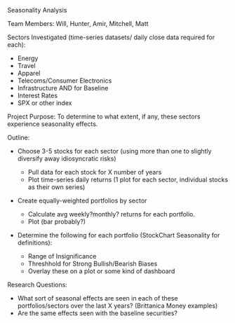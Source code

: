 Seasonality Analysis

Team Members:
Will, Hunter, Amir, Mitchell, Matt

Sectors Investigated (time-series datasets/ daily close data required for each):
- Energy
- Travel
- Apparel
- Telecoms/Consumer Electronics
- Infrastructure
AND for Baseline
- Interest Rates
- SPX or other index


Project Purpose:
To determine to what extent, if any, these sectors experience seasonality effects.

Outline:
- Choose 3-5 stocks for each sector (using more than one to slightly diversify away idiosyncratic risks)
	- Pull data for each stock for X number of years
	- Plot time-series daily returns (1 plot for each sector, individual stocks as their own series)

- Create equally-weighted portfolios by sector
	- Calculate avg weekly?monthly? returns for each portfolio.
	- Plot (bar probably?)

- Determine the following for each portfolio (StockChart Seasonality for definitions):
	- Range of Insignificance
	- Threshhold for Strong Bullish/Bearish Biases
	- Overlay these on a plot or some kind of dashboard

Research Questions:
- What sort of seasonal effects are seen in each of these portfolios/sectors over the last X years? (Brittanica Money examples)
- Are the same effects seen with the baseline securities?
